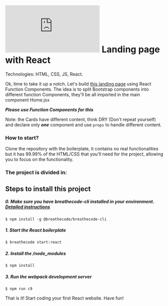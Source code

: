 # ![alt text](https://assets.breatheco.de/apis/img/images.php?blob&random&cat=icon&tags=breathecode,32) Landing page with React 

Technologies: HTML, CSS, JS, React.

Ok, time to take it up a notch. Let's build [this landing page](https://blackrockdigital.github.io/startbootstrap-heroic-features/) using React Function Components.
The idea is to split Bootstrap components into different function Components, they'll be all imported in the main component Home.jsx

***Please use Function Components for this***

Note: the Cards have different content, think DRY (Don't repeat yourself) and declare only ***one*** component and use ```props``` to handle different content.

### How to start?

Clone the repository with the boilerplate, it contains no real functionalities 
but it has 99.99% of the HTML/CSS that you'll need for the project, 
allowing you to focus on the functionality.

### The project is divided in: 

## Steps to install this project

##### 0. Make sure you have breathecode-cli installed in your environment. [Detailed instructions](https://www.npmjs.com/package/@breathecode/breathecode-cli)
```
$ npm install -g @breathecode/breathecode-cli
````

##### 1. Start the React boilerplate
```
$ breathecode start:react
```
##### 2. Install the /node_modules
```
$ npm install
```
##### 3. Run the webpack development server
```
$ npm run c9
```

That is it! Start coding your first React website.
Have fun!